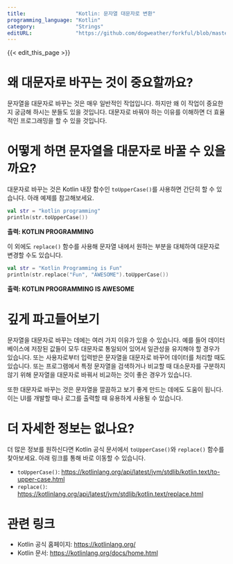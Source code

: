 ```yaml
---
title:                "Kotlin: 문자열 대문자로 변환"
programming_language: "Kotlin"
category:             "Strings"
editURL:              "https://github.com/dogweather/forkful/blob/master/content/ko/kotlin/capitalizing-a-string.md"
---
```


{{< edit_this_page >}}

# 왜 대문자로 바꾸는 것이 중요할까요?

문자열을 대문자로 바꾸는 것은 매우 일반적인 작업입니다. 하지만 왜 이 작업이 중요한지 궁금해 하시는 분들도 있을 것입니다. 대문자로 바꿔야 하는 이유를 이해하면 더 효율적인 프로그래밍을 할 수 있을 것입니다.

# 어떻게 하면 문자열을 대문자로 바꿀 수 있을까요?

대문자로 바꾸는 것은 Kotlin 내장 함수인 `toUpperCase()`를 사용하면 간단히 할 수 있습니다. 아래 예제를 참고해보세요.

```Kotlin
val str = "kotlin programming"
println(str.toUpperCase())
```

**출력: KOTLIN PROGRAMMING**

이 외에도 `replace()` 함수를 사용해 문자열 내에서 원하는 부분을 대체하여 대문자로 변경할 수도 있습니다.

```Kotlin
val str = "Kotlin Programming is Fun"
println(str.replace("Fun", "AWESOME").toUpperCase())
```

**출력: KOTLIN PROGRAMMING IS AWESOME**

# 깊게 파고들어보기

문자열을 대문자로 바꾸는 데에는 여러 가지 이유가 있을 수 있습니다. 예를 들어 데이터베이스에 저장된 값들이 모두 대문자로 통일되어 있어서 일관성을 유지해야 할 경우가 있습니다. 또는 사용자로부터 입력받은 문자열을 대문자로 바꾸어 데이터를 처리할 때도 있습니다. 또는 프로그램에서 특정 문자열을 검색하거나 비교할 때 대소문자를 구분하지 않기 위해 문자열을 대문자로 바꿔서 비교하는 것이 좋은 경우가 있습니다.

또한 대문자로 바꾸는 것은 문자열을 깔끔하고 보기 좋게 만드는 데에도 도움이 됩니다. 이는 UI를 개발할 때나 로그를 출력할 때 유용하게 사용될 수 있습니다.

# 더 자세한 정보는 없나요?

더 많은 정보를 원하신다면 Kotlin 공식 문서에서 `toUpperCase()`와 `replace()` 함수를 찾아보세요. 아래 링크를 통해 바로 이동할 수 있습니다.

- `toUpperCase()`: https://kotlinlang.org/api/latest/jvm/stdlib/kotlin.text/to-upper-case.html
- `replace()`: https://kotlinlang.org/api/latest/jvm/stdlib/kotlin.text/replace.html

# 관련 링크

- Kotlin 공식 홈페이지: https://kotlinlang.org/
- Kotlin 문서: https://kotlinlang.org/docs/home.html